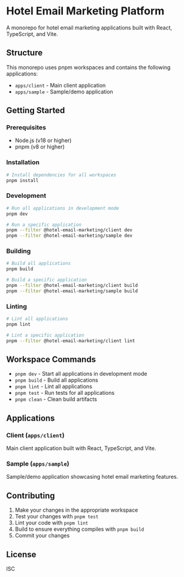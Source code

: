# Hotel Email Marketing Platform

A monorepo for hotel email marketing applications built with React, TypeScript, and Vite.

## Structure

This monorepo uses pnpm workspaces and contains the following applications:

- `apps/client` - Main client application
- `apps/sample` - Sample/demo application

## Getting Started

### Prerequisites

- Node.js (v18 or higher)
- pnpm (v8 or higher)

### Installation

```bash
# Install dependencies for all workspaces
pnpm install
```

### Development

```bash
# Run all applications in development mode
pnpm dev

# Run a specific application
pnpm --filter @hotel-email-marketing/client dev
pnpm --filter @hotel-email-marketing/sample dev
```

### Building

```bash
# Build all applications
pnpm build

# Build a specific application
pnpm --filter @hotel-email-marketing/client build
pnpm --filter @hotel-email-marketing/sample build
```

### Linting

```bash
# Lint all applications
pnpm lint

# Lint a specific application
pnpm --filter @hotel-email-marketing/client lint
```

## Workspace Commands

- `pnpm dev` - Start all applications in development mode
- `pnpm build` - Build all applications
- `pnpm lint` - Lint all applications
- `pnpm test` - Run tests for all applications
- `pnpm clean` - Clean build artifacts

## Applications

### Client (`apps/client`)
Main client application built with React, TypeScript, and Vite.

### Sample (`apps/sample`)
Sample/demo application showcasing hotel email marketing features.

## Contributing

1. Make your changes in the appropriate workspace
2. Test your changes with `pnpm test`
3. Lint your code with `pnpm lint`
4. Build to ensure everything compiles with `pnpm build`
5. Commit your changes

## License

ISC
